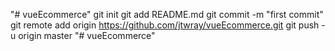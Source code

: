 "# vueEcommerce"  git init git add README.md git commit -m "first commit" git remote add origin https://github.com/jtwray/vueEcommerce.git git push -u origin master
"# vueEcommerce" 

